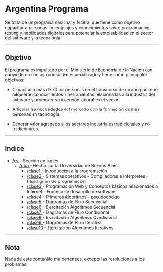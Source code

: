 <!-- markdownlint-disable-file MD033 -->
# **Argentina Programa**

Se trata de un programa nacional y federal que tiene como objetivo capacitar a personas en lenguajes y conocimientos sobre programación, testing y habilidades digitales para potenciar la empleabilidad en el sector del software y la tecnología.

<hr>

## **Objetivo**

El programa es impulsado por el Ministerio de Economía de la Nación con apoyo de un consejo consultivo especializado y tiene como principales objetivos:

- Capacitar a más de 70 mil personas en el transcurso de un año para que adquieran conocimientos y herramientas relacionadas a la industria del software y promover su inserción laboral en el sector.

- Articular las necesidades del mercado con la formación de más personas en tecnología.

- Generar valor agregado a los sectores industriales tradicionales y no tradicionales.

<hr>

## **Índice**

<ul>

  <li>
    <a href="https://github.com/TheoSempaii/ArgentinaPrograma/tree/master/es"> /es </a> - Sección en inglés
    <ul>
      <li>
        <a href="https://github.com/TheoSempaii/ArgentinaPrograma/tree/master/es/uba"> /uba </a> - Hecho por la Universidad de Buenos Aires
        <ul>
          <li>
            <a href="https://github.com/TheoSempaii/ArgentinaPrograma/tree/master/es/uba/clase1"> /clase1 </a> - Introducción a la programación
          </li>
          <li>
            <a href="https://github.com/TheoSempaii/ArgentinaPrograma/tree/master/es/uba/clase2"> /clase2 </a> - Sistemas operativos - Compiladores e intérpretes - Paradigmas de programación
          </li>
          <li>
            <a href="https://github.com/TheoSempaii/ArgentinaPrograma/tree/master/es/uba/clase3"> /clase3 </a> - Programación Web y Conceptos básicos relacionados a Internet - Proceso de desarrollo de software
          </li>
          <li>
            <a href="https://github.com/TheoSempaii/ArgentinaPrograma/tree/master/es/uba/clase4"> /clase4 </a> - Primeros Algoritmos - pseudocódigo
          </li>
          <li>
            <a href="https://github.com/TheoSempaii/ArgentinaPrograma/tree/master/es/uba/clase5"> /clase5 </a> - Diagramas de Flujo Secuencial
          </li>
          <li>
            <a href="https://github.com/TheoSempaii/ArgentinaPrograma/tree/master/es/uba/clase6"> /clase6 </a> - Ejercitación Algoritmos Secuencial
          </li>
          <li>
            <a href="https://github.com/TheoSempaii/ArgentinaPrograma/tree/master/es/uba/clase7"> /clase7 </a> - Diagramas de Flujo Condicional
          </li>
          <li>
            <a href="https://github.com/TheoSempaii/ArgentinaPrograma/tree/master/es/uba/clase8"> /clase8 </a> - Ejercitación Algoritmos Condicional
          </li>
          <li>
            <a href="https://github.com/TheoSempaii/ArgentinaPrograma/tree/master/es/uba/clase9"> /clase9 </a> - Diagramas de Flujo Iterativa
          </li>
          <li>
            <a href="https://github.com/TheoSempaii/ArgentinaPrograma/tree/master/es/uba/clase10"> /clase10 </a> - Ejercitación Algoritmos Iterativos
          </li>
        </ul>
      </li>
    </ul>
  </li>

</ul>
<hr>

## **Nota**

Nada de este contenido me pertenece, excepto las resoluciones a los problemas.
